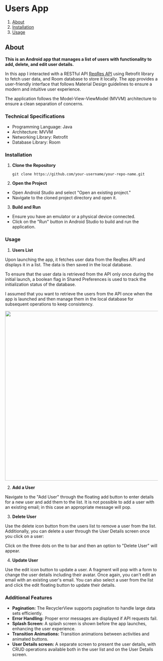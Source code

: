 # Users App

1. [About](#About)
2. [Installation](#Installation)
3. [Usage](#Usage)

## About

**This is an Android app that manages a list of users with functionality to add, delete, and edit user details.**

In this app I interacted with a RESTful API [ReqRes API](https://reqres.in/ "ReqRes API") using Retrofit library to fetch user data, and Room database to store it locally. 
The app provides a user-friendly interface that follows Material Design guidelines to ensure a modern and intuitive user experience.

The application follows the Model-View-ViewModel (MVVM) architecture to ensure a clean separation of concerns. 

### Technical Specifications

* Programming Language: Java
* Architecture: MVVM
* Networking Library: Retrofit
* Database Library: Room

### Installation

1. **Clone the Repository**

   ```
   git clone https://github.com/your-username/your-repo-name.git
   ```
   
2. **Open the Project**

* Open Android Studio and select "Open an existing project."
* Navigate to the cloned project directory and open it.

3. **Build and Run**
 
* Ensure you have an emulator or a physical device connected.
* Click on the "Run" button in Android Studio to build and run the application.

### Usage

1. **Users List**

Upon launching the app, it fetches user data from the ReqRes API and displays it in a list.
The data is then saved in the local database.

To ensure that the user data is retrieved from the API only once during the initial launch, a boolean 
flag in Shared Preferences is used to track the initialization status of the database.

I assumed that you want to retrieve the users from the API once when the app is launched and then manage them in
the local database for subsequent operations to keep consistency.

<img src="" height="560" />

2. **Add a User**

Navigate to the "Add User" through the floating add button to enter details for a new user and add them to the list.
It is not possible to add a user with an existing email; in this case an appropriate message will pop.

3. **Delete User**

Use the delete icon button from the users list to remove a user from the list. Additionally, you can delete a user
through the User Details screen once you click on a user:

Click on the three dots on the to bar and then an option to "Delete User" will appear.

4. **Update User**

Use the edit icon button to update a user. A fragment will pop with a form to change the user details including their avatar.
Once again, you can't edit an email with an existing user's email.
You can also select a user from the list and click the edit floating button to update their details.

### Additional Features

- **Pagination:** The RecyclerView supports pagination to handle large data sets efficiently.
- **Error Handling:** Proper error messages are displayed if API requests fail.
- **Splash Screen:** A splash screen is shown before the app launches, enhancing the user experience.
- **Transition Animations:** Transition animations between activities and animated buttons.
- **User Details screen:** A separate screen to present the user details, with CRUD operations available both in the user list and on the User Details screen.


